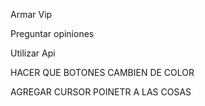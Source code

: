 Armar Vip

Preguntar opiniones

Utilizar Api

HACER QUE BOTONES CAMBIEN DE COLOR

AGREGAR CURSOR POINETR A LAS COSAS